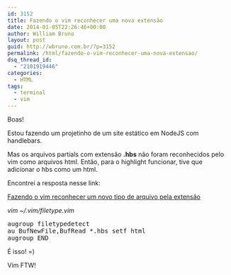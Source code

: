 ```yaml
---
id: 3152
title: Fazendo o vim reconhecer uma nova extensão
date: 2014-01-05T22:26:46+00:00
author: William Bruno
layout: post
guid: http://wbruno.com.br/?p=3152
permalink: /html/fazendo-o-vim-reconhecer-uma-nova-extensao/
dsq_thread_id:
  - "2101919446"
categories:
  - HTML
tags:
  - terminal
  - vim
---
```

Boas!

Estou fazendo um projetinho de um site estático em NodeJS com handlebars.
  
Mas os arquivos partials com extensão **.hbs** não foram reconhecidos pelo vim como arquivos html. Então, para o highlight funcionar, tive que adicionar o hbs como um html.

Encontrei a resposta nesse link:
  
<a href="http://vim-anotacoes.blogspot.com.br/2009/04/adicionando-um-novo-tipo-de-arquivo.html" rel="nofollow">Fazendo o vim reconhecer um novo tipo de arquivo pela extensão</a>

<var>vim ~/.vim/filetype.vim </var>

<pre>augroup filetypedetect
au BufNewFile,BufRead *.hbs setf html
augroup END</pre>

É isso! =)
  
Vim FTW!